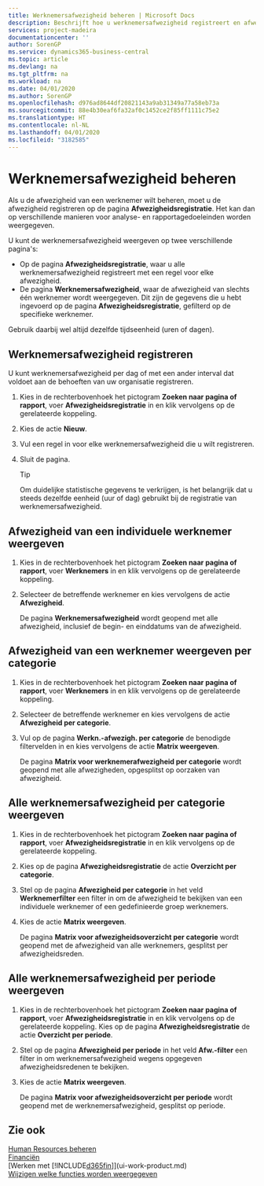 ```yaml
---
title: Werknemersafwezigheid beheren | Microsoft Docs
description: Beschrijft hoe u werknemersafwezigheid registreert en afwezigheidsstatistieken analyseert.
services: project-madeira
documentationcenter: ''
author: SorenGP
ms.service: dynamics365-business-central
ms.topic: article
ms.devlang: na
ms.tgt_pltfrm: na
ms.workload: na
ms.date: 04/01/2020
ms.author: SorenGP
ms.openlocfilehash: d976ad8644df20821143a9ab31349a77a58eb73a
ms.sourcegitcommit: 88e4b30eaf6fa32af0c1452ce2f85ff1111c75e2
ms.translationtype: HT
ms.contentlocale: nl-NL
ms.lasthandoff: 04/01/2020
ms.locfileid: "3182585"
---
```

# <a name="manage-employee-absence"></a>Werknemersafwezigheid beheren
Als u de afwezigheid van een werknemer wilt beheren, moet u de afwezigheid registreren op de pagina **Afwezigheidsregistratie**. Het kan dan op verschillende manieren voor analyse- en rapportagedoeleinden worden weergegeven.

U kunt de werknemersafwezigheid weergeven op twee verschillende pagina's:

* Op de pagina **Afwezigheidsregistratie**, waar u alle werknemersafwezigheid registreert met een regel voor elke afwezigheid.
* De pagina **Werknemersafwezigheid**, waar de afwezigheid van slechts één werknemer wordt weergegeven. Dit zijn de gegevens die u hebt ingevoerd op de pagina **Afwezigheidsregistratie**, gefilterd op de specifieke werknemer.

Gebruik daarbij wel altijd dezelfde tijdseenheid (uren of dagen).

## <a name="to-register-employee-absence"></a>Werknemersafwezigheid registreren
U kunt werknemersafwezigheid per dag of met een ander interval dat voldoet aan de behoeften van uw organisatie registreren.

1. Kies in de rechterbovenhoek het pictogram **Zoeken naar pagina of rapport**, voer **Afwezigheidsregistratie** in en klik vervolgens op de gerelateerde koppeling.
2. Kies de actie **Nieuw**.
3. Vul een regel in voor elke werknemersafwezigheid die u wilt registreren.
4. Sluit de pagina.

    > [!Tip]
    > Om duidelijke statistische gegevens te verkrijgen, is het belangrijk dat u steeds dezelfde eenheid (uur of dag) gebruikt bij de registratie van werknemersafwezigheid.

## <a name="to-view-an-individual-employees-absence"></a>Afwezigheid van een individuele werknemer weergeven
1. Kies in de rechterbovenhoek het pictogram **Zoeken naar pagina of rapport**, voer **Werknemers** in en klik vervolgens op de gerelateerde koppeling.
2. Selecteer de betreffende werknemer en kies vervolgens de actie **Afwezigheid**.

    De pagina **Werknemersafwezigheid** wordt geopend met alle afwezigheid, inclusief de begin- en einddatums van de afwezigheid.

## <a name="to-view-an-employees-absence-by-categories"></a>Afwezigheid van een werknemer weergeven per categorie
1. Kies in de rechterbovenhoek het pictogram **Zoeken naar pagina of rapport**, voer **Werknemers** in en klik vervolgens op de gerelateerde koppeling.
2. Selecteer de betreffende werknemer en kies vervolgens de actie **Afwezigheid per categorie**.
3. Vul op de pagina **Werkn.-afwezigh. per categorie** de benodigde filtervelden in en kies vervolgens de actie **Matrix weergeven**.

    De pagina **Matrix voor werknemerafwezigheid per categorie** wordt geopend met alle afwezigheden, opgesplitst op oorzaken van afwezigheid.

## <a name="to-view-all-employee-absences-by-category"></a>Alle werknemersafwezigheid per categorie weergeven
1. Kies in de rechterbovenhoek het pictogram **Zoeken naar pagina of rapport**, voer **Afwezigheidsregistratie** in en klik vervolgens op de gerelateerde koppeling.
2. Kies op de pagina **Afwezigheidsregistratie** de actie **Overzicht per categorie**.
3. Stel op de pagina **Afwezigheid per categorie** in het veld **Werknemerfilter** een filter in om de afwezigheid te bekijken van een individuele werknemer of een gedefinieerde groep werknemers.
4. Kies de actie **Matrix weergeven**.

    De pagina **Matrix voor afwezigheidsoverzicht per categorie** wordt geopend met de afwezigheid van alle werknemers, gesplitst per afwezigheidsreden.

## <a name="to-view-all-employee-absences-by-period"></a>Alle werknemersafwezigheid per periode weergeven
1. Kies in de rechterbovenhoek het pictogram **Zoeken naar pagina of rapport**, voer **Afwezigheidsregistratie** in en klik vervolgens op de gerelateerde koppeling.
   Kies op de pagina **Afwezigheidsregistratie** de actie **Overzicht per periode**.
2. Stel op de pagina **Afwezigheid per periode** in het veld **Afw.-filter** een filter in om werknemersafwezigheid wegens opgegeven afwezigheidsredenen te bekijken.
3. Kies de actie **Matrix weergeven**.

    De pagina **Matrix voor afwezigheidsoverzicht per periode** wordt geopend met de werknemersafwezigheid, gesplitst op periode.

## <a name="see-also"></a>Zie ook
[Human Resources beheren](hr-manage-human-resources.md)  
[Financiën](finance.md)  
[Werken met [!INCLUDE[d365fin](includes/d365fin_md.md)]](ui-work-product.md)  
[Wijzigen welke functies worden weergegeven](ui-experiences.md)
